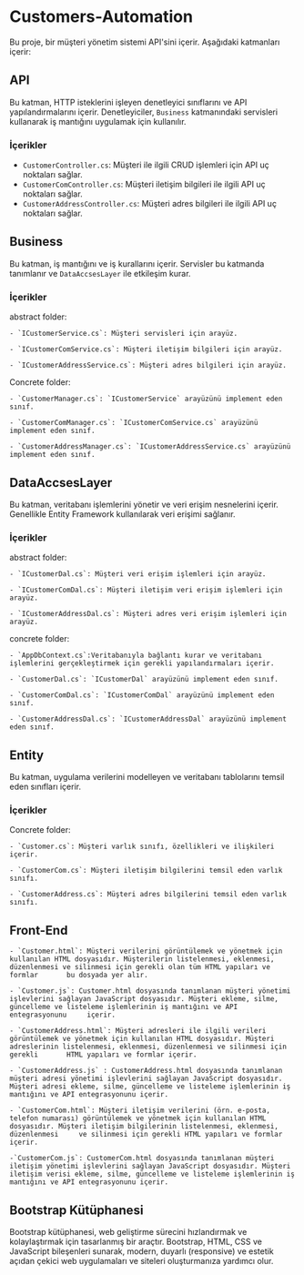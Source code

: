 # Customers-Automation

Bu proje, bir müşteri yönetim sistemi API'sini içerir. Aşağıdaki katmanları içerir:

## API

Bu katman, HTTP isteklerini işleyen denetleyici sınıflarını ve API yapılandırmalarını içerir. Denetleyiciler, `Business` katmanındaki servisleri kullanarak iş mantığını uygulamak için kullanılır.

### İçerikler
  - `CustomerController.cs`: Müşteri ile ilgili CRUD işlemleri için API uç noktaları sağlar.
  - `CustomerComController.cs`: Müşteri iletişim bilgileri ile ilgili API uç noktaları sağlar.
  - `CustomerAddressController.cs`: Müşteri adres bilgileri ile ilgili API uç noktaları sağlar.

## Business

Bu katman, iş mantığını ve iş kurallarını içerir. Servisler bu katmanda tanımlanır ve `DataAccsesLayer` ile etkileşim kurar.

### İçerikler
  abstract folder:
  
    - `ICustomerService.cs`: Müşteri servisleri için arayüz.
    
    - `ICustomerComService.cs`: Müşteri iletişim bilgileri için arayüz.
    
    - `ICustomerAddressService.cs`: Müşteri adres bilgileri için arayüz. 
   Concrete folder: 
   
    - `CustomerManager.cs`: `ICustomerService` arayüzünü implement eden sınıf.
    
    - `CustomerComManager.cs`: `ICustomerComService.cs` arayüzünü implement eden sınıf.
    
    - `CustomerAddressManager.cs`: `ICustomerAddressService.cs` arayüzünü implement eden sınıf.
    
## DataAccsesLayer

Bu katman, veritabanı işlemlerini yönetir ve veri erişim nesnelerini içerir. Genellikle Entity Framework kullanılarak veri erişimi sağlanır.

### İçerikler
  abstract folder:
  
    - `ICustomerDal.cs`: Müşteri veri erişim işlemleri için arayüz.
    
    - `ICustomerComDal.cs`: Müşteri iletişim veri erişim işlemleri için arayüz.
    
    - `ICustomerAddressDal.cs`: Müşteri adres veri erişim işlemleri için arayüz.
  concrete folder:
  
    - `AppDbContext.cs`:Veritabanıyla bağlantı kurar ve veritabanı işlemlerini gerçekleştirmek için gerekli yapılandırmaları içerir. 
    
    - `CustomerDal.cs`: `ICustomerDal` arayüzünü implement eden sınıf.
    
    - `CustomerComDal.cs`: `ICustomerComDal` arayüzünü implement eden sınıf.
    
    - `CustomerAddressDal.cs`: `ICustomerAddressDal` arayüzünü implement eden sınıf.


## Entity

Bu katman, uygulama verilerini modelleyen ve veritabanı tablolarını temsil eden sınıfları içerir.

### İçerikler
  Concrete folder:
  
    - `Customer.cs`: Müşteri varlık sınıfı, özellikleri ve ilişkileri içerir.
    
    - `CustomerCom.cs`: Müşteri iletişim bilgilerini temsil eden varlık sınıfı.
    
    - `CustomerAddress.cs`: Müşteri adres bilgilerini temsil eden varlık sınıfı.



## Front-End

    - `Customer.html`: Müşteri verilerini görüntülemek ve yönetmek için kullanılan HTML dosyasıdır. Müşterilerin listelenmesi, eklenmesi, düzenlenmesi ve silinmesi için gerekli olan tüm HTML yapıları ve formlar       bu dosyada yer alır.
    
    - `Customer.js`: Customer.html dosyasında tanımlanan müşteri yönetimi işlevlerini sağlayan JavaScript dosyasıdır. Müşteri ekleme, silme, güncelleme ve listeleme işlemlerinin iş mantığını ve API entegrasyonunu     içerir.
    
    - `CustomerAddress.html`: Müşteri adresleri ile ilgili verileri görüntülemek ve yönetmek için kullanılan HTML dosyasıdır. Müşteri adreslerinin listelenmesi, eklenmesi, düzenlenmesi ve silinmesi için gerekli       HTML yapıları ve formlar içerir.
    
    - `CustomerAddress.js` : CustomerAddress.html dosyasında tanımlanan müşteri adresi yönetimi işlevlerini sağlayan JavaScript dosyasıdır. Müşteri adresi ekleme, silme, güncelleme ve listeleme işlemlerinin iş        mantığını ve API entegrasyonunu içerir.
    
    - `CustomerCom.html`: Müşteri iletişim verilerini (örn. e-posta, telefon numarası) görüntülemek ve yönetmek için kullanılan HTML dosyasıdır. Müşteri iletişim bilgilerinin listelenmesi, eklenmesi, düzenlenmesi     ve silinmesi için gerekli HTML yapıları ve formlar içerir.
    
    -`CustomerCom.js`: CustomerCom.html dosyasında tanımlanan müşteri iletişim yönetimi işlevlerini sağlayan JavaScript dosyasıdır. Müşteri iletişim verisi ekleme, silme, güncelleme ve listeleme işlemlerinin iş       mantığını ve API entegrasyonunu içerir.

## Bootstrap Kütüphanesi
Bootstrap kütüphanesi, web geliştirme sürecini hızlandırmak ve kolaylaştırmak için tasarlanmış bir araçtır. Bootstrap, HTML, CSS ve JavaScript bileşenleri sunarak, modern, duyarlı (responsive) ve estetik açıdan çekici web uygulamaları ve siteleri oluşturmanıza yardımcı olur.    
